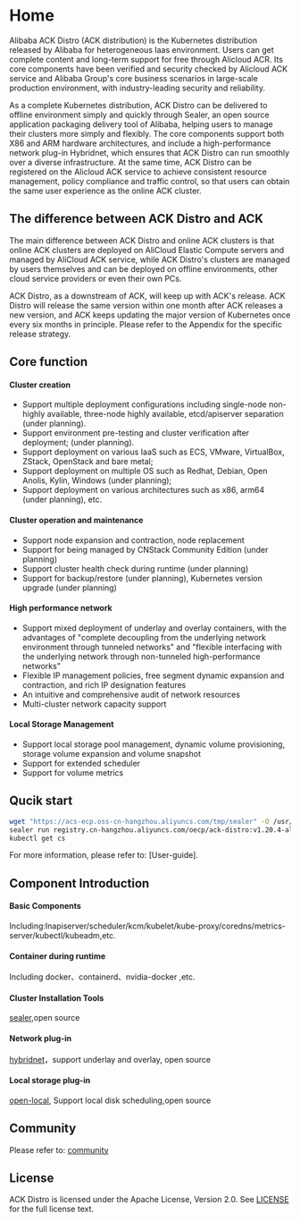 # Home

Alibaba ACK Distro (ACK distribution) is the Kubernetes distribution released by Alibaba for heterogeneous Iaas environment. Users can get complete content and long-term support for free through Alicloud ACR. Its core components have been verified and security checked by Alicloud ACK service and Alibaba Group's core business scenarios in large-scale production environment, with industry-leading security and reliability.
​

As a complete Kubernetes distribution, ACK Distro can be delivered to offline environment simply and quickly through Sealer, an open source application packaging delivery tool of Alibaba, helping users to manage their clusters more simply and flexibly. The core components support both X86 and ARM hardware architectures, and include a high-performance network plug-in Hybridnet, which ensures that ACK Distro can run smoothly over a diverse infrastructure. At the same time, ACK Distro can be registered on the Alicloud ACK service to achieve consistent resource management, policy compliance and traffic control, so that users can obtain the same user experience as the online ACK cluster.

## The difference between ACK Distro and ACK
The main difference between ACK Distro and online ACK clusters is that online ACK clusters are deployed on AliCloud Elastic Compute servers and managed by AliCloud ACK service, while ACK Distro's clusters are managed by users themselves and can be deployed on offline environments, other cloud service providers or even their own PCs.
​

ACK Distro, as a downstream of ACK, will keep up with ACK's release. ACK Distro will release the same version within one month after ACK releases a new version, and ACK keeps updating the major version of Kubernetes once every six months in principle. Please refer to the Appendix for the specific release strategy.

## Core function

#### Cluster creation
- Support multiple deployment configurations including single-node non-highly available, three-node highly available, etcd/apiserver separation (under planning).
- Support environment pre-testing and cluster verification after deployment; (under planning).
- Support deployment on various IaaS such as ECS, VMware, VirtualBox, ZStack, OpenStack and bare metal;
- Support deployment on multiple OS such as Redhat, Debian, Open Anolis, Kylin, Windows (under planning);
- Support deployment on various architectures such as x86, arm64 (under planning), etc.

#### Cluster operation and maintenance
- Support node expansion and contraction, node replacement
- Support for being managed by CNStack Community Edition (under planning)
- Support cluster health check during runtime  (under planning)
- Support for backup/restore (under planning), Kubernetes version upgrade (under planning)

#### High performance network
- Support mixed deployment of underlay and overlay containers, with the advantages of "complete decoupling from the underlying network environment through tunneled networks" and "flexible interfacing with the underlying network through non-tunneled high-performance networks"
- Flexible IP management policies, free segment dynamic expansion and contraction, and rich IP designation features
- An intuitive and comprehensive audit of network resources
- Multi-cluster network capacity support

#### Local Storage Management
- Support local storage pool management, dynamic volume provisioning, storage volume expansion and volume snapshot
- Support for extended scheduler
- Support for volume metrics

## Qucik start
```bash
wget "https://acs-ecp.oss-cn-hangzhou.aliyuncs.com/tmp/sealer" -O /usr/bin/sealer && chmod +x /usr/bin/sealer 
sealer run registry.cn-hangzhou.aliyuncs.com/oecp/ack-distro:v1.20.4-aliyun.1-alpha5 -m ${master_ip1}[,${master_ip2},${master_ip3}] [ -n ${worker_ip1}...] -p password
kubectl get cs
```
For more information, please refer to: [User-guide].

## Component Introduction

#### Basic Components
Including:Inapiserver/scheduler/kcm/kubelet/kube-proxy/coredns/metrics-server/kubectl/kubeadm,etc.

#### Container during runtime
Including docker、containerd、nvidia-docker ,etc.

#### Cluster Installation Tools
[sealer](https://github.com/alibaba/sealer?spm=5176.25695502.J_6725771560.1.67f754edVGlgxa),open source

#### Network plug-in
[hybridnet](https://github.com/alibaba/hybridnet?spm=5176.25695502.J_6725771560.2.67f754edVGlgxa)，support underlay and overlay, open source

#### Local storage plug-in
[open-local](https://github.com/alibaba/open-local?spm=5176.25695502.J_6725771560.3.67f754edVGlgxa), Support local disk scheduling,open source

## Community
Please refer to: [community](docs/community.md)

## License
ACK Distro is licensed under the Apache License, Version 2.0. See [LICENSE](LICENSE) for the full license text.
